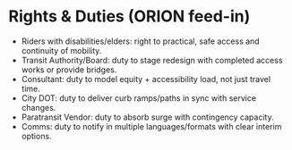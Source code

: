 # Rights & Duties (ORION feed-in)

- Riders with disabilities/elders: right to practical, safe access and continuity of mobility.
- Transit Authority/Board: duty to stage redesign with completed access works or provide bridges.
- Consultant: duty to model equity + accessibility load, not just travel time.
- City DOT: duty to deliver curb ramps/paths in sync with service changes.
- Paratransit Vendor: duty to absorb surge with contingency capacity.
- Comms: duty to notify in multiple languages/formats with clear interim options.
